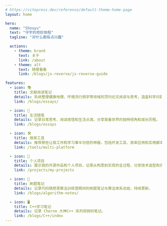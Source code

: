 ```yaml
---
# https://vitepress.dev/reference/default-theme-home-page
layout: home

hero:
  name: "Shouyu"
  text: "守宇的奇妙旅程"
  tagline: "对什么都有点兴趣"

  actions:
    - theme: brand
      text: 关于
      link: /about
    - theme: alt
      text: 随便看看
      link: /blogs/js-reverse/js-reverse-guide

features:
  - icon: 📚
    title: 文献阅读笔记
    details: 系统整理健康地理、环境流行病学等领域的顶刊论文阅读与思考，涵盖科学问题、方法、写作与创新。
    link: /blogs/essays/

  - icon: 📝
    title: 生活随笔
    details: 记录日常思考、阅读感悟和生活点滴，分享我看世界的独特视角和成长历程。
    link: /blogs/essays

  - icon: 🛠️
    title: 效率工具
    details: 推荐那些让我工作和学习事半功倍的神器，包括开发工具、效率应用和实用脚本。
    link: /tools/multi-platform

  - icon: 🚀
    title: 个人项目
    details: 展示我的开源作品和个人项目，记录从构思到实现的全过程，分享技术选型和实现细节。
    link: /projects/my-projects

  - icon: 📓
    title: 刷题笔记
    details: 记录代码随想录算法训练营期间的刷题笔记与算法体系总结，持续更新。
    link: /blogs/algorithm-notes/

  - icon: 🖥️
    title: C++学习笔记
    details: 记录 Cherno 大神C++ 系列视频的笔记。
    link: /blogs/C++/index
---
```

